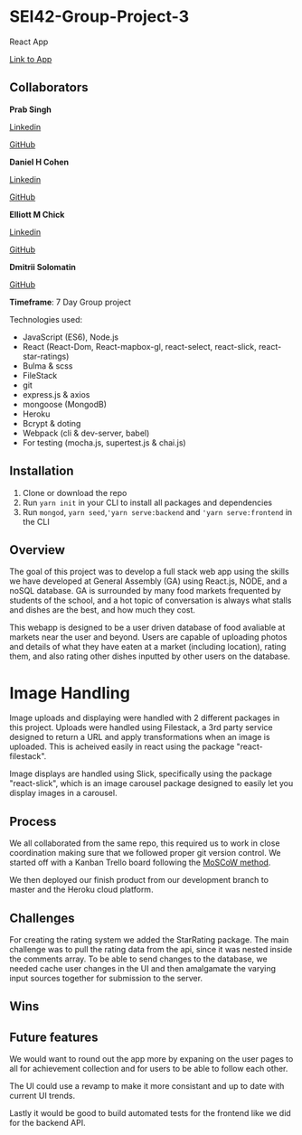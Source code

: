 # **SEI42-Group-Project-3**

React App

[Link to App](.....)

## Collaborators

**Prab Singh**

[Linkedin](https://linkedin.com/in/prabhdeeps)

[GitHub](https://github.com/Lifearoundhere)

**Daniel H Cohen**

[Linkedin](http://www.linkedin.com/in/daniel-hof-cohen-143aa1185)

[GitHub](https://github.com/Mathsteacher7)

**Elliott M Chick**

[Linkedin](https://www.linkedin.com/in/elliott-chick-790b63a2/)

[GitHub](https://github.com/herrchick)

**Dmitrii Solomatin**

[GitHub](https://github.com/DmitriiUK)

**Timeframe**: 7 Day Group project

Technologies used:

- JavaScript (ES6), Node.js
- React (React-Dom, React-mapbox-gl, react-select, react-slick, react-star-ratings)
- Bulma & scss
- FileStack
- git
- express.js & axios
- mongoose (MongodB)
- Heroku
- Bcrypt & doting
- Webpack (cli & dev-server, babel)
- For testing (mocha.js, supertest.js & chai.js)

## **Installation**

1. Clone or download the repo
2. Run ```yarn init``` in your CLI to install all packages and dependencies
3. Run ```mongod```, ```yarn seed```,```'yarn serve:backend``` and ```'yarn serve:frontend```  in the CLI

## **Overview**

The goal of this project was to develop a full stack web app using the skills we have developed at General Assembly (GA) using React.js, NODE, and a noSQL database. GA is surrounded by many food markets frequented by students of the school, and a hot topic of conversation is always what stalls and dishes are the best, and how much they cost.

This webapp is designed to be a user driven database of food avaliable at markets near the user and beyond. Users are capable of uploading photos and details of what they have eaten at a market (including location), rating them, and also rating other dishes inputted by other users on the database.

# **Image Handling**
Image uploads and displaying were handled with 2 different packages in this project. Uploads were handled using Filestack, a 3rd party service designed to return a URL and apply transformations when an image is uploaded. This is acheived easily in react using the package "react-filestack".

Image displays are handled using Slick, specifically using the package "react-slick", which is an image carousel package designed to easily let you display images in a carousel.

## **Process**

We all collaborated from the same repo, this required us to work in close coordination making sure that we followed proper git version control.  We started off with a Kanban Trello board following the [MoSCoW method](https://agilekrc.com/resource/115/streetwise-moscow-ultimate-how-guide-moscow-prioritisation).

We then deployed our finish product from our development branch to master and the Heroku cloud platform.

## **Challenges**
 For creating the rating system we added the StarRating package. The main challenge was to pull the rating data from the api, since it was nested inside the comments array. To be able to send changes to the database, we needed cache user changes in the UI and then amalgamate the varying input sources together for submission to the server.    
## **Wins**

## **Future features**

We would want to round out the app more by expaning on the user pages to all for achievement collection and for users to be able to follow each other.

The UI could use a revamp to make it more consistant and up to date with current UI trends.

Lastly it would be good to build automated tests for the frontend like we did for the backend API.
